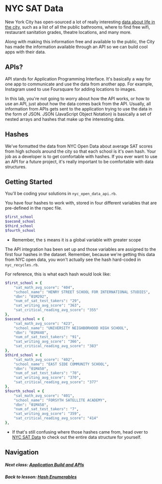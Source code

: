 # NYC SAT Data
New York City has open-sourced a lot of really interesting [data about life in the city](https://nycopendata.socrata.com/), such as a list of all the public bathrooms, where to find free wifi, restaurant sanitation grades, theatre locations, and many more. 

Along with making this information free and available to the public, the City has made the information available through an API so we can build cool apps with their data. 

## APIs?

API stands for Application Programming Interface. It's basically a way for one app to communicate and use the data from another app. For example, Instagram used to use Foursquare for adding locations to images.

In this lab, you're not going to worry about how the API works, or how to use an API, just about how the data comes back from the API. Usually, all information from APIs gets sent to the application trying to use the data in the form of JSON. JSON (JavaScript Object Notation) is basically a set of nested arrays and hashes that make up the interesting data.

## Hashes

We've formatted the data from NYC Open Data about average SAT scores from high schools around the city so that each school is it's own hash. Your job as a developer is to get comfortable with hashes. If you ever want to use an API for a future project, it's really important to be comfortable with data structures.


## Getting Started
You'll be coding your solutions in `nyc_open_data_api.rb`.

You have four hashes to work with, stored in four different variables that are pre-defined in the rspec file.

```ruby
$first_school
$second_school
$third_school
$fourth_school
```
- Remember, the `$` means it is a global variable with greater scope  

The API integration has been set up and those variables are assigned to the first four hashes in the dataset. Remember, because we're getting this data from NYC open data, you won't actually see the hash hard-coded in `nyc_recycles.rb`. 

For reference, this is what each hash would look like:

```ruby
$first_school = {
    "sat_math_avg_score": "404",
    "school_name": "HENRY STREET SCHOOL FOR INTERNATIONAL STUDIES",
    "dbn": "01M292",
    "num_of_sat_test_takers": "29",
    "sat_writing_avg_score": "363",
    "sat_critical_reading_avg_score": "355"
},
$second_school = {
    "sat_math_avg_score": "423",
    "school_name": "UNIVERSITY NEIGHBORHOOD HIGH SCHOOL",
    "dbn": "01M448",
    "num_of_sat_test_takers": "91",
    "sat_writing_avg_score": "366",
    "sat_critical_reading_avg_score": "383"
},
$third_school = {
    "sat_math_avg_score": "402",
    "school_name": "EAST SIDE COMMUNITY SCHOOL",
    "dbn": "01M450",
    "num_of_sat_test_takers": "70",
    "sat_writing_avg_score": "370",
    "sat_critical_reading_avg_score": "377"
},
$fourth_school = {
    "sat_math_avg_score": "401",
    "school_name": "FORSYTH SATELLITE ACADEMY",
    "dbn": "01M458",
    "num_of_sat_test_takers": "7",
    "sat_writing_avg_score": "359",
    "sat_critical_reading_avg_score": "414"
},
```
- If that's still confusing where those hashes came from, head over to [NYC SAT Data](https://data.cityofnewyork.us/resource/f9bf-2cp4.json) to check out the entire data structure for yourself. 

## Navigation  
##### Next class: [Application Build and APIs](https://github.com/Coderdotnew/intro_web_apps_dgm/tree/master/11_class)  
##### Back to lesson: [Hash Enumerables](https://github.com/Coderdotnew/intro_web_apps_dgm/tree/master/05_class/02_array_enumerables)   
